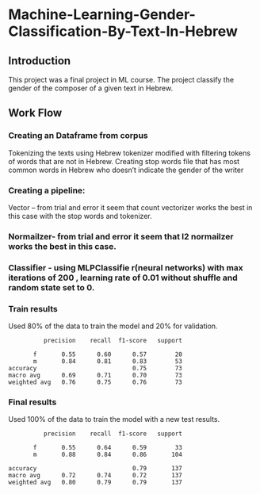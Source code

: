 # Machine-Learning-Gender-Classification-By-Text-In-Hebrew
## Introduction

This project was a final project in ML course. The project classify the gender of the composer of a given text in Hebrew.
## Work Flow 
### Creating an Dataframe from corpus
Tokenizing the texts using Hebrew tokenizer modified with filtering tokens of words that are not in Hebrew.
Creating stop words file that has most common words in Hebrew who doesn’t indicate the gender of the writer  
### Creating a pipeline:
Vector – from trial and error it seem that count vectorizer works the best in this case with the stop words and tokenizer.
### Normailzer- from trial and error it seem that l2 normailzer works the best in this case.
### Classifier - using MLPClassifie r(neural networks) with max iterations of 200 , learning rate of 0.01 without shuffle and random state set to 0.
### Train results
Used 80% of the data to train the model and 20% for validation.

              precision    recall  f1-score   support

           f       0.55      0.60      0.57        20
           m       0.84      0.81      0.83        53
    accuracy                           0.75        73
    macro avg      0.69      0.71      0.70        73
    weighted avg   0.76      0.75      0.76        73

### Final results
Used 100% of the data to train the model with a new test results.

              precision    recall  f1-score   support

           f       0.55      0.64      0.59        33
           m       0.88      0.84      0.86       104

    accuracy                           0.79       137
    macro avg      0.72      0.74      0.72       137
    weighted avg   0.80      0.79      0.79       137






